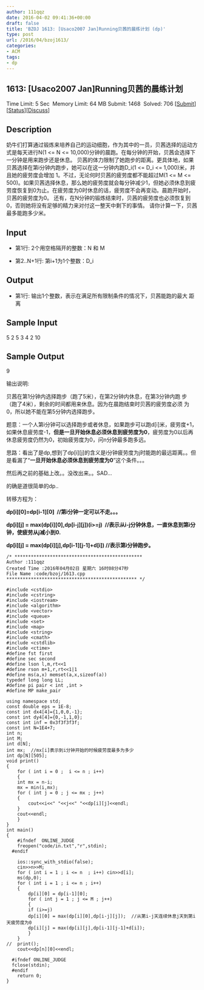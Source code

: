 ```yaml
---
author: 111qqz
date: 2016-04-02 09:41:36+00:00
draft: false
title: 'BZOJ 1613: [Usaco2007 Jan]Running贝茜的晨练计划 (dp)'
type: post
url: /2016/04/bzoj1613/
categories:
- ACM
tags:
- dp
---
```





## 1613: [Usaco2007 Jan]Running贝茜的晨练计划


Time Limit: 5 Sec  Memory Limit: 64 MB
Submit: 1468  Solved: 706
[[Submit](http://www.lydsy.com/JudgeOnline/submitpage.php?id=1613)][[Status](http://www.lydsy.com/JudgeOnline/problemstatus.php?id=1613)][[Discuss](http://www.lydsy.com/JudgeOnline/bbs.php?id=1613)]


## Description






奶牛们打算通过锻炼来培养自己的运动细胞，作为其中的一员，贝茜选择的运动方式是每天进行N(1 <= N <= 10,000)分钟的晨跑。在每分钟的开始，贝茜会选择下一分钟是用来跑步还是休息。 贝茜的体力限制了她跑步的距离。更具体地，如果贝茜选择在第i分钟内跑步，她可以在这一分钟内跑D_i(1 <= D_i <= 1,000)米，并且她的疲劳度会增加 1。不过，无论何时贝茜的疲劳度都不能超过M(1 <= M <= 500)。如果贝茜选择休息，那么她的疲劳度就会每分钟减少1，但她必须休息到疲劳度恢复到0为止。在疲劳度为0时休息的话，疲劳度不会再变动。晨跑开始时，贝茜的疲劳度为0。 还有，在N分钟的锻炼结束时，贝茜的疲劳度也必须恢复到0，否则她将没有足够的精力来对付这一整天中剩下的事情。 请你计算一下，贝茜最多能跑多少米。






## Input






* 第1行: 2个用空格隔开的整数：N 和 M

* 第2..N+1行: 第i+1为1个整数：D_i






## Output






* 第1行: 输出1个整数，表示在满足所有限制条件的情况下，贝茜能跑的最大 距离






## Sample Input




5 2
5
3
4
2
10







## Sample Output




9

输出说明:

贝茜在第1分钟内选择跑步（跑了5米），在第2分钟内休息，在第3分钟内跑
步（跑了4米），剩余的时间都用来休息。因为在晨跑结束时贝茜的疲劳度必须
为0，所以她不能在第5分钟内选择跑步。










题意：一个人第i分钟可以选择跑步或者休息，如果跑步可以跑d[i]米，疲劳度+1，如果休息疲劳度-1，**但是一旦开始休息必须休息到疲劳度为0**，疲劳度为0以后再休息疲劳度仍然为0，初始疲劳度为0，问n分钟最多跑多远。




思路：看出了是dp,想到了dp[i][j]的含义是i分钟疲劳度为j时能跑的最远距离。。但是看漏了“**一旦开始休息必须休息到疲劳度为0**”这个条件。。。




然后再之前的基础上改。。没改出来。。SAD...




的确是道很简单的dp..




转移方程为：




**dp[i][0]=dp[i-1][0]  //第i分钟一定可以不走。。。**




**dp[i][j] = max(dp[i][0],dp[i-j][j])(i>=j)  //表示从i-j分钟休息，一直休息到第i分钟，使疲劳从j减小到0.**




**dp[i][j] = max(dp[i][j],dp[i-1][j-1]+d[i]) //表示第i分钟跑步。**





















    
    /* ***********************************************
    Author :111qqz
    Created Time :2016年04月02日 星期六 16时08分47秒
    File Name :code/bzoj/1613.cpp
    ************************************************ */
    
    #include <cstdio>
    #include <cstring>
    #include <iostream>
    #include <algorithm>
    #include <vector>
    #include <queue>
    #include <set>
    #include <map>
    #include <string>
    #include <cmath>
    #include <cstdlib>
    #include <ctime>
    #define fst first
    #define sec second
    #define lson l,m,rt<<1
    #define rson m+1,r,rt<<1|1
    #define ms(a,x) memset(a,x,sizeof(a))
    typedef long long LL;
    #define pi pair < int ,int >
    #define MP make_pair
    
    using namespace std;
    const double eps = 1E-8;
    const int dx4[4]={1,0,0,-1};
    const int dy4[4]={0,-1,1,0};
    const int inf = 0x3f3f3f3f;
    const int N=1E4+7;
    int n;
    int M;
    int d[N];
    int mx;  //mx[i]表示到i分钟开始的时候疲劳度最多为多少
    int dp[N][505];
    void print()
    {
        for ( int i = 0 ;  i <= n ; i++)
        {
    	int mx = n-i;
    	mx = min(i,mx);
    	for ( int j = 0 ; j <= mx ; j++)
    	{
    	    cout<<i<<" "<<j<<" "<<dp[i][j]<<endl;
    	}
    	cout<<endl;
        }
    }
    int main()
    {
    	#ifndef  ONLINE_JUDGE 
    	freopen("code/in.txt","r",stdin);
      #endif
    
    	ios::sync_with_stdio(false);
    	cin>>n>>M;
    	for ( int i = 1 ; i <= n  ; i++) cin>>d[i];
    	ms(dp,0);
    	for ( int i = 1 ; i <= n ; i++)
    	{
    	    dp[i][0] = dp[i-1][0];
    	    for ( int j = 1 ; j <= M ; j++)
    	    {
    		if (i>=j)
    		dp[i][0] = max(dp[i][0],dp[i-j][j]);  //从第i-j天连续休息j天到第i天疲劳度为0
    		dp[i][j] = max(dp[i][j],dp[i-1][j-1]+d[i]);
    	    }
    	}
    //	print();
    	cout<<dp[n][0]<<endl;
    
      #ifndef ONLINE_JUDGE  
      fclose(stdin);
      #endif
        return 0;
    }
    



